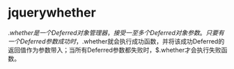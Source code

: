 jquerywhether
=============
$.whether是一个Deferred对象管理器，接受一至多个Deferred对象参数。只要有一个Deferred参数成功时，$.whether就会执行成功函数，并将该成功Deferred的返回值作为参数带入；当所有Deferred参数都失败时，$.whether才会执行失败函数。

